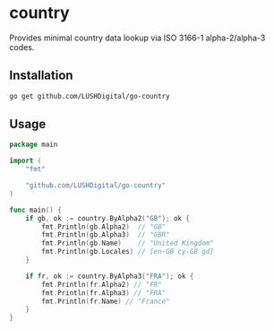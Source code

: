 # country

Provides minimal country data lookup via ISO 3166-1 alpha-2/alpha-3 codes.

## Installation

```bash
go get github.com/LUSHDigital/go-country
```

## Usage

```go
package main

import (
	"fmt"

	"github.com/LUSHDigital/go-country"
)

func main() {
	if gb, ok := country.ByAlpha2("GB"); ok {
		fmt.Println(gb.Alpha2)  // "GB"
		fmt.Println(gb.Alpha3)  // "GBR"
		fmt.Println(gb.Name)    // "United Kingdom"
		fmt.Println(gb.Locales) // [en-GB cy-GB gd]
	}

	if fr, ok := country.ByAlpha3("FRA"); ok {
		fmt.Println(fr.Alpha2) // "FR"
		fmt.Println(fr.Alpha3) // "FRA"
		fmt.Println(fr.Name) // "France"
	}
}
```
